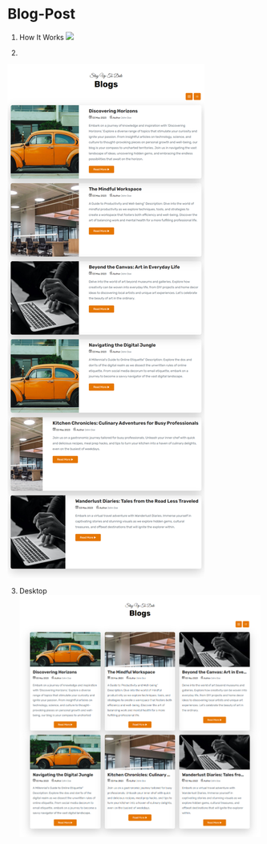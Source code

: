 # Blog-Post

1. How It Works
![](responsive/Howitworks.gif)

2.
![](responsive/listview.png)

3. Desktop
![](responsive/desktop.png)
